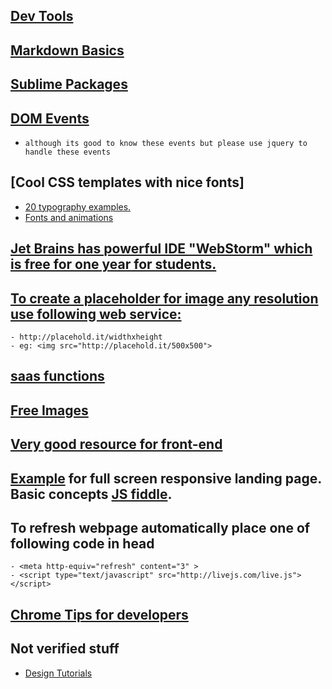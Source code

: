 ## [Dev Tools](https://github.com/x-surgical-x/web-dev/blob/master/useful-stuff/dev-libraries.md)

## [Markdown Basics](https://github.com/x-surgical-x/web-dev/blob/master/useful-stuff/markdown-basics.md)

## [Sublime Packages](https://github.com/x-surgical-x/web-dev/blob/master/useful-stuff/sublime-packages.md)

## [DOM Events](https://www.w3schools.com/jsref/dom_obj_event.asp)
- `although its good to know these events but please use jquery to handle these events`

## [Cool CSS templates with nice fonts]
- [20 typography examples.](https://wdexplorer.com/20-examples-beautiful-css-typography-design/)
- [Fonts and animations](https://envato.com/blog/css3-typography-code-snippets/)

## [Jet Brains has powerful IDE "WebStorm" which is free for one year for students.](https://www.jetbrains.com/webstorm/buy/#edition=discounts)

## [To create a placeholder for image any resolution use following web service:](http://placehold.it/500x500)
```
- http://placehold.it/widthxheight
- eg: <img src="http://placehold.it/500x500">
```

## [saas functions](http://sass-lang.com/documentation/Sass/Script/Functions.html)

## [Free Images](https://www.pexels.com/)

## [Very good resource for front-end](https://github.com/grab/front-end-guide)

## [Example](https://www.youtube.com/watch?v=Y5SHm53WFEk) for full screen responsive landing page. Basic concepts [JS fiddle](https://jsfiddle.net/j8pmh1rn/).

## To refresh webpage automatically place one of following code in head
```
- <meta http-equiv="refresh" content="3" >
- <script type="text/javascript" src="http://livejs.com/live.js"></script>
```

## [Chrome Tips for developers](http://elijahmanor.com/7-chrome-tips-developers-designers-may-not-know/)

## Not verified stuff
- [Design Tutorials](https://www.w3newbie.com/tutorials/)